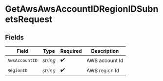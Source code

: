 # GetAwsAwsAccountIDRegionIDSubnetsRequest


## Fields

| Field              | Type               | Required           | Description        |
| ------------------ | ------------------ | ------------------ | ------------------ |
| `AwsAccountID`     | *string*           | :heavy_check_mark: | AWS account Id     |
| `RegionID`         | *string*           | :heavy_check_mark: | AWS region Id      |